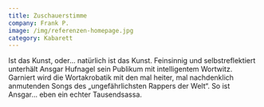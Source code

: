 ```yaml
---
title: Zuschauerstimme
company: Frank P.
image: /img/referenzen-homepage.jpg
category: Kabarett
---
```

Ist das Kunst, oder… natürlich ist das Kunst. Feinsinnig und selbstreflektiert unterhält Ansgar Hufnagel sein Publikum mit intelligentem Wortwitz. Garniert wird die Wortakrobatik mit den mal heiter, mal nachdenklich anmutenden Songs des „ungefährlichsten Rappers der Welt“. So ist Ansgar… eben ein echter Tausendsassa.